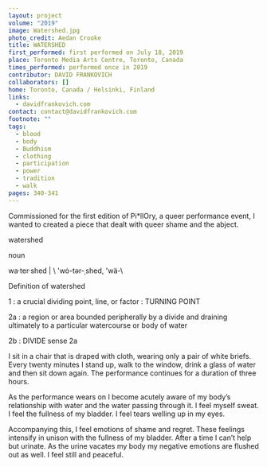 ```yaml
---
layout: project
volume: "2019"
image: Watershed.jpg
photo_credit: Aedan Crooke
title: WATERSHED
first_performed: first performed on July 18, 2019
place: Toronto Media Arts Centre, Toronto, Canada
times_performed: performed once in 2019
contributor: DAVID FRANKOVICH
collaborators: []
home: Toronto, Canada / Helsinki, Finland
links:
  - davidfrankovich.com
contact: contact@davidfrankovich.com
footnote: ""
tags:
  - blood
  - body
  - Buddhism
  - clothing
  - participation
  - power
  - tradition
  - walk
pages: 340-341
---
```


Commissioned for the first edition of Pi\*llOry, a queer performance event, I wanted to created a piece that dealt with queer shame and the abject.

watershed

noun

wa·ter·shed | \ 'wȯ-tər-ˌshed, 'wä-\

Definition of watershed

1 : a crucial dividing point, line, or factor : TURNING POINT

2a : a region or area bounded peripherally by a divide and draining ultimately to a particular watercourse or body of water

2b : DIVIDE sense 2a

I sit in a chair that is draped with cloth, wearing only a pair of white briefs. Every twenty minutes I stand up, walk to the window, drink a glass of water and then sit down again. The performance continues for a duration of three hours.

As the performance wears on I become acutely aware of my body’s relationship with water and the water passing through it. I feel myself sweat. I feel the fullness of my bladder. I feel tears welling up in my eyes.

Accompanying this, I feel emotions of shame and regret. These feelings intensify in unison with the fullness of my bladder. After a time I can’t help but urinate. As the urine vacates my body my negative emotions are flushed out as well. I feel still and peaceful.

